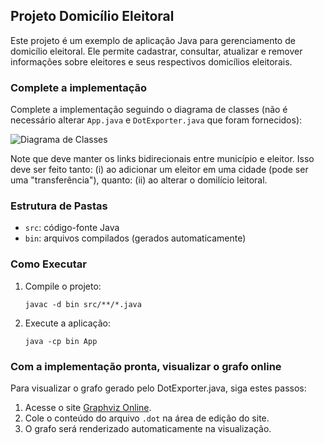 ## Projeto Domicílio Eleitoral

Este projeto é um exemplo de aplicação Java para gerenciamento de domicílio eleitoral. Ele permite cadastrar, consultar, atualizar e remover informações sobre eleitores e seus respectivos domicílios eleitorais. 

### Complete a implementação

Complete a implementação seguindo o diagrama de classes (não é necessário alterar `App.java` e `DotExporter.java` que foram fornecidos):

![Diagrama de Classes](domicilio_eleitoral.png)

Note que deve manter os links bidirecionais entre município e eleitor. Isso deve ser feito tanto: (i) ao adicionar um eleitor em uma cidade (pode ser uma "transferência"), quanto: (ii) ao alterar o domilício leitoral.  

### Estrutura de Pastas

- `src`: código-fonte Java
- `bin`: arquivos compilados (gerados automaticamente)

### Como Executar

1. Compile o projeto:
    ```
    javac -d bin src/**/*.java
    ```
2. Execute a aplicação:
    ```
    java -cp bin App
    ```

### Com a implementação pronta, visualizar o grafo online

Para visualizar o grafo gerado pelo DotExporter.java, siga estes passos:

1. Acesse o site [Graphviz Online](https://dreampuf.github.io/GraphvizOnline/).
2. Cole o conteúdo do arquivo `.dot` na área de edição do site.
3. O grafo será renderizado automaticamente na visualização.
